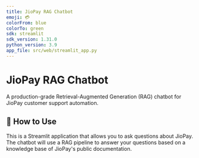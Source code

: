 ```yaml
---
title: JioPay RAG Chatbot
emoji: 💳
colorFrom: blue
colorTo: green
sdk: streamlit
sdk_version: 1.31.0
python_version: 3.9
app_file: src/web/streamlit_app.py
---
```


# JioPay RAG Chatbot

A production-grade Retrieval-Augmented Generation (RAG) chatbot for JioPay customer support automation.

## 🚀 How to Use

This is a Streamlit application that allows you to ask questions about JioPay. The chatbot will use a RAG pipeline to answer your questions based on a knowledge base of JioPay's public documentation.